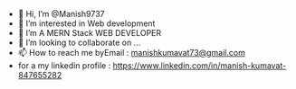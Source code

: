 - 👋 Hi, I’m @Manish9737
- 👀 I’m interested in Web development
- 🌱 I’m A MERN Stack WEB DEVELOPER
- 💞️ I’m looking to collaborate on ...
- 📫 How to reach me byEmail : manishkumavat73@gmail.com
- for a my linkedin profile : https://www.linkedin.com/in/manish-kumavat-847655282


<!---
Manish9737/Manish9737 is a ✨ special ✨ repository because its `README.md` (this file) appears on your GitHub profile.
You can click the Preview link to take a look at your changes.
--->
